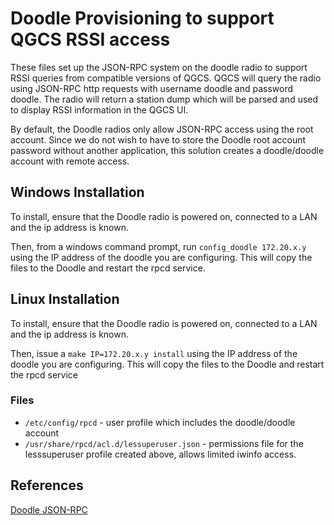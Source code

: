 # Doodle Provisioning to support QGCS RSSI access
These files set up the JSON-RPC system on the doodle radio to support RSSI queries from compatible versions of QGCS. 
QGCS will query the radio using JSON-RPC http requests with username doodle and password doodle. The radio will return a station dump which will be parsed and used to display RSSI information in the QGCS UI. 

By default, the Doodle radios only allow JSON-RPC access using the root account. Since we do not wish to have to store the Doodle root account password without another application, this solution creates a doodle/doodle account with remote access.

## Windows Installation
To install, ensure that the Doodle radio is powered on, connected to a LAN and the ip address is known.

Then, from a windows command prompt, run `config_doodle 172.20.x.y` using the IP address of the doodle you are configuring. This will copy the files to the Doodle and restart the rpcd service.

## Linux Installation

To install, ensure that the Doodle radio is powered on, connected to a LAN and the ip address is known.

Then, issue a `make IP=172.20.x.y install` using the IP address of the doodle you are configuring. This will copy the files to the Doodle and restart the rpcd service


### Files

  * `/etc/config/rpcd` - user profile which includes the doodle/doodle account
  * `/usr/share/rpcd/acl.d/lessuperuser.json`	 - permissions file for the lesssuperuser profile created above, allows limited iwinfo access.


## References

[Doodle JSON-RPC](https://doodlelabs.com/wp-content/uploads/Remote-Management-Guide-for-Smart-Radio-V1020.pdf)

